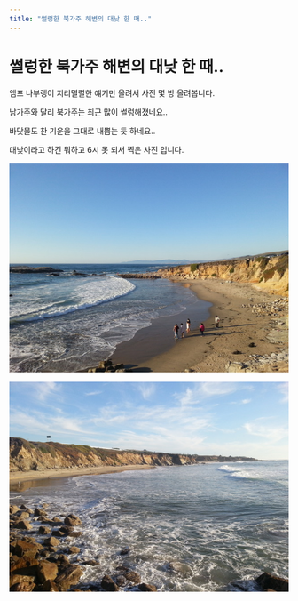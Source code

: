 ```yaml
---
title: "썰렁한 북가주 해변의 대낮 한 때.."
---
```

# 썰렁한 북가주 해변의 대낮 한 때..


앰프 나부랭이 지리멸렬한 얘기만 올려서 사진 몇 방 올려봅니다.




남가주와 달리 북가주는 최근 많이 썰렁해졌네요..




바닷물도 찬 기운을 그대로 내뿜는 듯 하네요..




대낮이라고 하긴 뭐하고 6시 못 되서 찍은 사진 입니다.






![image](/assets/images/4b3632a3b9336eefd663d6acca197130.jpg)



![image](/assets/images/57d9678447a6b97f352d187ec8602655.jpg)





